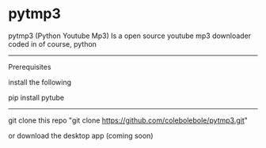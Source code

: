 # pytmp3
pytmp3 (Python Youtube Mp3) Is a open source youtube mp3 downloader coded in of course, python

---
Prerequisites


install the following 

pip install pytube

---

git clone this repo "git clone https://github.com/colebolebole/pytmp3.git"

or download the desktop app (coming soon)
